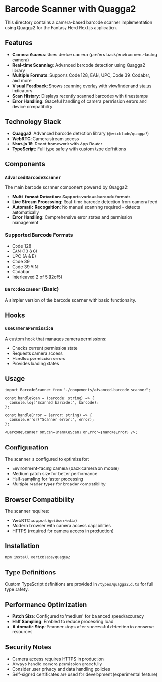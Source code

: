 # Barcode Scanner with Quagga2

This directory contains a camera-based barcode scanner implementation using Quagga2 for the Fantasy Herd Next.js application.

## Features

- **Camera Access**: Uses device camera (prefers back/environment-facing camera)
- **Real-time Scanning**: Advanced barcode detection using Quagga2 library
- **Multiple Formats**: Supports Code 128, EAN, UPC, Code 39, Codabar, and more
- **Visual Feedback**: Shows scanning overlay with viewfinder and status indicators
- **Scan History**: Displays recently scanned barcodes with timestamps
- **Error Handling**: Graceful handling of camera permission errors and device compatibility

## Technology Stack

- **Quagga2**: Advanced barcode detection library (`@ericblade/quagga2`)
- **WebRTC**: Camera stream access
- **Next.js 15**: React framework with App Router
- **TypeScript**: Full type safety with custom type definitions

## Components

### `AdvancedBarcodeScanner`

The main barcode scanner component powered by Quagga2:

- **Multi-format Detection**: Supports various barcode formats
- **Live Stream Processing**: Real-time barcode detection from camera feed
- **Automatic Recognition**: No manual scanning required - detects automatically
- **Error Handling**: Comprehensive error states and permission management

### Supported Barcode Formats

- Code 128
- EAN (13 & 8)
- UPC (A & E)
- Code 39
- Code 39 VIN
- Codabar
- Interleaved 2 of 5 (I2of5)

### `BarcodeScanner` (Basic)

A simpler version of the barcode scanner with basic functionality.

## Hooks

### `useCameraPermission`

A custom hook that manages camera permissions:

- Checks current permission state
- Requests camera access
- Handles permission errors
- Provides loading states

## Usage

```tsx
import BarcodeScanner from "./components/advanced-barcode-scanner";

const handleScan = (barcode: string) => {
  console.log("Scanned barcode:", barcode);
};

const handleError = (error: string) => {
  console.error("Scanner error:", error);
};

<BarcodeScanner onScan={handleScan} onError={handleError} />;
```

## Configuration

The scanner is configured to optimize for:

- Environment-facing camera (back camera on mobile)
- Medium patch size for better performance
- Half-sampling for faster processing
- Multiple reader types for broader compatibility

## Browser Compatibility

The scanner requires:

- WebRTC support (`getUserMedia`)
- Modern browser with camera access capabilities
- HTTPS (required for camera access in production)

## Installation

```bash
npm install @ericblade/quagga2
```

## Type Definitions

Custom TypeScript definitions are provided in `/types/quagga2.d.ts` for full type safety.

## Performance Optimization

- **Patch Size**: Configured to 'medium' for balanced speed/accuracy
- **Half Sampling**: Enabled to reduce processing load
- **Automatic Stop**: Scanner stops after successful detection to conserve resources

## Security Notes

- Camera access requires HTTPS in production
- Always handle camera permission gracefully
- Consider user privacy and data handling policies
- Self-signed certificates are used for development (experimental feature)
